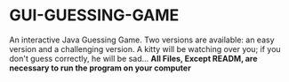 # GUI-GUESSING-GAME
An interactive Java Guessing Game. Two versions are available: an easy version and a challenging version. A kitty will be watching over you; if you don't guess correctly, he will be sad...
**All Files, Except READM, are necessary to run the program on your computer**
